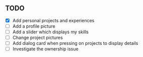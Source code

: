 ## TODO
- [x] Add personal projects and experiences
- [ ] Add a profile picture
- [ ] Add a slider which displays my skills
- [ ] Change project pictures
- [ ] Add dialog card when pressing on projects to display details
- [ ] Investigate the ownership issue
